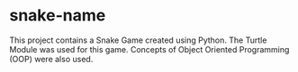 # snake-name
This project contains a Snake Game created using Python. The Turtle Module was used for this game. Concepts of Object Oriented Programming (OOP) were also used.
